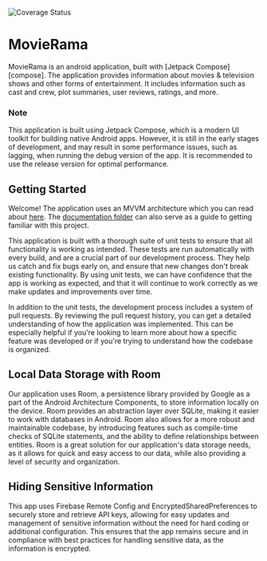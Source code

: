 ![Coverage Status](https://s3.amazonaws.com/assets.coveralls.io/badges/coveralls_37.svg)

# MovieRama

MovieRama is an android application, built with [Jetpack Compose][compose]. The application provides
information about movies &amp; television shows and other forms of entertainment. It includes
information such as cast and crew, plot summaries, user reviews, ratings, and more.

### Note

This application is built using Jetpack Compose, which is a modern UI toolkit for building native
Android apps. However, it is still in the early stages of development, and may result in some
performance issues, such as lagging, when running the debug version of the app. It is recommended to
use the release version for optimal performance.

## Getting Started

Welcome! The application uses an MVVM architecture which you can read about [here](documentation/Architecture.md). The [documentation folder](documentation) can also serve as a guide to getting familiar with this project.

This application is built with a thorough suite of unit tests to ensure that all functionality is working as intended. These tests are run automatically with every build, and are a crucial part of our development process. They help us catch and fix bugs early on, and ensure that new changes don't break existing functionality. By using unit tests, we can have confidence that the app is working as expected, and that it will continue to work correctly as we make updates and improvements over time.

In addition to the unit tests, the development process includes a system of pull requests. By reviewing the pull request history, you can get a detailed understanding of how the application was implemented. This can be especially helpful if you're looking to learn more about how a specific feature was developed or if you're trying to understand how the codebase is organized.

## Local Data Storage with Room

Our application uses Room, a persistence library provided by Google as a part of the Android Architecture Components, to store information locally on the device. Room provides an abstraction layer over SQLite, making it easier to work with databases in Android. Room also allows for a more robust and maintainable codebase, by introducing features such as compile-time checks of SQLite statements, and the ability to define relationships between entities. Room is a great solution for our application's data storage needs, as it allows for quick and easy access to our data, while also providing a level of security and organization.


## Hiding Sensitive Information

This app uses Firebase Remote Config and EncryptedSharedPreferences to securely store and retrieve API keys, allowing for easy updates and management of sensitive information without the need for hard coding or additional configuration. This ensures that the app remains secure and in compliance with best practices for handling sensitive data, as the information is encrypted.
